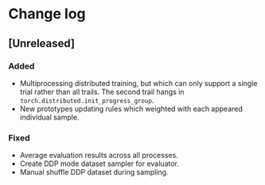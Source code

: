 # Change log

## [Unreleased]
### Added
- Multiprocessing distributed training, but which can only support a single trial rather than all trails. The second trail hangs in `torch.distributed.init_progress_group`.
- New prototypes updating rules which weighted with each appeared individual sample.

### Fixed
- Average evaluation results across all processes.
- Create DDP mode dataset sampler for evaluator.
- Manual shuffle DDP dataset during sampling.
